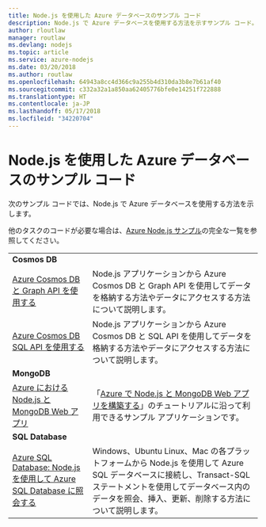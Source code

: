 ```yaml
---
title: Node.js を使用した Azure データベースのサンプル コード
description: Node.js で Azure データベースを使用する方法を示すサンプル コード。
author: rloutlaw
manager: routlaw
ms.devlang: nodejs
ms.topic: article
ms.service: azure-nodejs
ms.date: 03/20/2018
ms.author: routlaw
ms.openlocfilehash: 64943a8cc4d366c9a255b4d310da3b8e7b61af40
ms.sourcegitcommit: c332a32a1a850aa62405776bfe0e14251f722888
ms.translationtype: HT
ms.contentlocale: ja-JP
ms.lasthandoff: 05/17/2018
ms.locfileid: "34220704"
---
```

# <a name="azure-databases-with-nodejs-code-samples"></a>Node.js を使用した Azure データベースのサンプル コード

次のサンプル コードでは、Node.js で Azure データベースを使用する方法を示します。

他のタスクのコードが必要な場合は、[Azure Node.js サンプル](https://azure.microsoft.com/resources/samples/?term=nodejs)の完全な一覧を参照してください。

| | |
|---|---|
| **Cosmos DB** ||
| [Azure Cosmos DB と Graph API を使用する](https://azure.microsoft.com/resources/samples/azure-cosmos-db-graph-nodejs-getting-started/) | Node.js アプリケーションから Azure Cosmos DB と Graph API を使用してデータを格納する方法やデータにアクセスする方法について説明します。 |
| [Azure Cosmos DB SQL API を使用する](https://azure.microsoft.com/resources/samples/azure-cosmos-db-documentdb-nodejs-getting-started/) | Node.js アプリケーションから Azure Cosmos DB と SQL API を使用してデータを格納する方法やデータにアクセスする方法について説明します。 |
| **MongoDB** ||
| [Azure における Node.js と MongoDB Web アプリ](https://azure.microsoft.com/resources/samples/meanjs/) | 「[Azure で Node.js と MongoDB Web アプリを構築する](http://docs.microsoft.com/azure/app-service-web/app-service-web-tutorial-nodejs-mongodb-app?toc=/azure/node/toc.json&bc=/azure/node/toc.json)」のチュートリアルに沿って利用できるサンプル アプリケーションです。 |
| **SQL Database** ||
| [Azure SQL Database: Node.js を使用して Azure SQL Database に照会する](https://docs.microsoft.com/azure/sql-database/sql-database-connect-query-nodejs) | Windows、Ubuntu Linux、Mac の各プラットフォームから Node.js を使用して Azure SQL データベースに接続し、Transact-SQL ステートメントを使用してデータベース内のデータを照会、挿入、更新、削除する方法について説明します。 |
